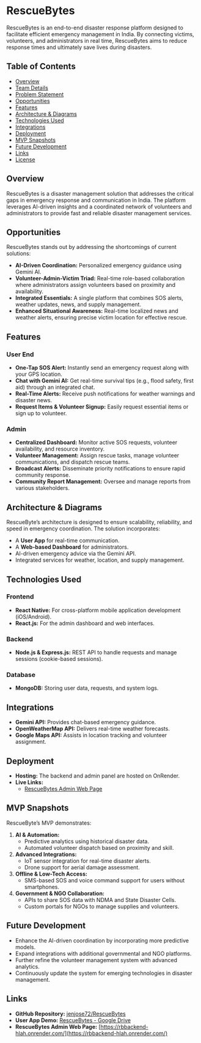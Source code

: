 # RescueBytes

RescueBytes is an end-to-end disaster response platform designed to facilitate efficient emergency management in India. By connecting victims, volunteers, and administrators in real time, RescueBytes aims to reduce response times and ultimately save lives during disasters.

## Table of Contents

- [Overview](#overview)
- [Team Details](#team-details)
- [Problem Statement](#problem-statement)
- [Opportunities](#opportunities)
- [Features](#features)
- [Architecture & Diagrams](#architecture--diagrams)
- [Technologies Used](#technologies-used)
- [Integrations](#integrations)
- [Deployment](#deployment)
- [MVP Snapshots](#mvp-snapshots)
- [Future Development](#future-development)
- [Links](#links)
- [License](#license)

## Overview

RescueBytes is a disaster management solution that addresses the critical gaps in emergency response and communication in India. The platform leverages AI-driven insights and a coordinated network of volunteers and administrators to provide fast and reliable disaster management services.

## Opportunities

RescueBytes stands out by addressing the shortcomings of current solutions:
- **AI-Driven Coordination:** Personalized emergency guidance using Gemini AI.
- **Volunteer-Admin-Victim Triad:** Real-time role-based collaboration where administrators assign volunteers based on proximity and availability.
- **Integrated Essentials:** A single platform that combines SOS alerts, weather updates, news, and supply management.
- **Enhanced Situational Awareness:** Real-time localized news and weather alerts, ensuring precise victim location for effective rescue.

## Features

### User End
- **One-Tap SOS Alert:** Instantly send an emergency request along with your GPS location.
- **Chat with Gemini AI:** Get real-time survival tips (e.g., flood safety, first aid) through an integrated chat.
- **Real-Time Alerts:** Receive push notifications for weather warnings and disaster news.
- **Request Items & Volunteer Signup:** Easily request essential items or sign up to volunteer.

### Admin
- **Centralized Dashboard:** Monitor active SOS requests, volunteer availability, and resource inventory.
- **Volunteer Management:** Assign rescue tasks, manage volunteer communications, and dispatch rescue teams.
- **Broadcast Alerts:** Disseminate priority notifications to ensure rapid community response.
- **Community Report Management:** Oversee and manage reports from various stakeholders.

## Architecture & Diagrams

RescueByte’s architecture is designed to ensure scalability, reliability, and speed in emergency coordination. The solution incorporates:
- A **User App** for real-time communication.
- A **Web-based Dashboard** for administrators.
- AI-driven emergency advice via the Gemini API.
- Integrated services for weather, location, and supply management.


## Technologies Used

### Frontend
- **React Native:** For cross-platform mobile application development (iOS/Android).
- **React.js:** For the admin dashboard and web interfaces.

### Backend
- **Node.js & Express.js:** REST API to handle requests and manage sessions (cookie-based sessions).

### Database
- **MongoDB:** Storing user data, requests, and system logs.

## Integrations

- **Gemini API:** Provides chat-based emergency guidance.
- **OpenWeatherMap API:** Delivers real-time weather forecasts.
- **Google Maps API:** Assists in location tracking and volunteer assignment.

## Deployment

- **Hosting:** The backend and admin panel are hosted on OnRender.
- **Live Links:** 
  - [RescueBytes Admin Web Page](https://rbbackend-hlah.onrender.com/)

## MVP Snapshots

RescueByte’s MVP demonstrates:
1. **AI & Automation:**  
   - Predictive analytics using historical disaster data.
   - Automated volunteer dispatch based on proximity and skill.
2. **Advanced Integrations:**  
   - IoT sensor integration for real-time disaster alerts.
   - Drone support for aerial damage assessment.
3. **Offline & Low-Tech Access:**  
   - SMS-based SOS and voice command support for users without smartphones.
4. **Government & NGO Collaboration:**  
   - APIs to share SOS data with NDMA and State Disaster Cells.
   - Custom portals for NGOs to manage supplies and volunteers.

## Future Development

- Enhance the AI-driven coordination by incorporating more predictive models.
- Expand integrations with additional governmental and NGO platforms.
- Further refine the volunteer management system with advanced analytics.
- Continuously update the system for emerging technologies in disaster management.

## Links

- **GitHub Repository:** [jenjose72/RescueBytes](https://github.com/jenjose72/RescueBytes)
- **User App Demo:** [RescueBytes - Google Drive](https://drive.google.com/your-demo-link)  
- **RescueBytes Admin Web Page:** [https://rbbackend-hlah.onrender.com/](https://rbbackend-hlah.onrender.com/)
